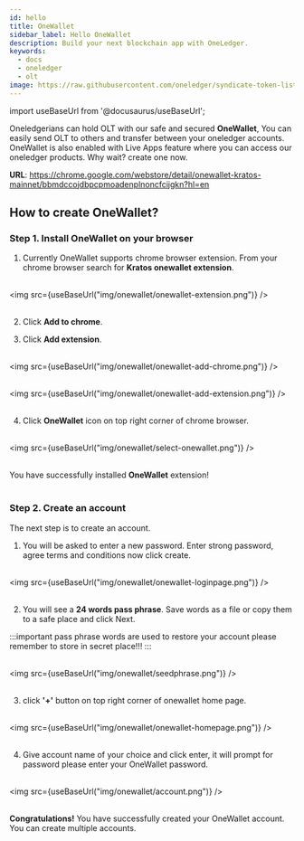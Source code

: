 ```yaml
---
id: hello
title: OneWallet
sidebar_label: Hello OneWallet
description: Build your next blockchain app with OneLedger.
keywords:
  - docs
  - oneledger
  - olt
image: https://raw.githubusercontent.com/oneledger/syndicate-token-list/master/logo.svg
---
```


import useBaseUrl from '@docusaurus/useBaseUrl';

Oneledgerians can hold OLT with our safe and secured **OneWallet**, You can easily send OLT to others and transfer between your oneledger accounts. OneWallet is also enabled with Live Apps feature where you can access our oneledger products. Why wait? create one now.

**URL**: https://chrome.google.com/webstore/detail/onewallet-kratos-mainnet/bbmdccojdbpcpmoadenplnoncfcijgkn?hl=en

## How to create OneWallet?

### Step 1. Install OneWallet on your browser

1. Currently OneWallet supports chrome browser extension. From your chrome browser search for **Kratos onewallet extension**.<br/><br/>

<img src={useBaseUrl("img/onewallet/onewallet-extension.png")} /><br/><br/>

2. Click **Add to chrome**.

3. Click **Add extension**.<br/><br/>

<img src={useBaseUrl("img/onewallet/onewallet-add-chrome.png")} /><br/><br/>

<img src={useBaseUrl("img/onewallet/onewallet-add-extension.png")} /><br/><br/>

4. Click **OneWallet** icon on top right corner of chrome browser.<br/><br/>

<img src={useBaseUrl("img/onewallet/select-onewallet.png")} /><br/><br/>

You have successfully installed **OneWallet** extension!<br/><br/>

### Step 2. Create an account

The next step is to create an account.

1. You will be asked to enter a new password. Enter strong password, agree terms and conditions now click create.<br/><br/>

<img src={useBaseUrl("img/onewallet/onewallet-loginpage.png")} /><br/><br/>

2. You will see a **24 words pass phrase**. Save words as a file or copy them to a safe place and click Next.

:::important
pass phrase words are used to restore your account please remember to store in secret place!!!
:::<br/><br/>

<img src={useBaseUrl("img/onewallet/seedphrase.png")} /><br/><br/>

3. click **'+'** button on top right corner of onewallet home page.<br/><br/>

<img src={useBaseUrl("img/onewallet/onewallet-homepage.png")} /><br/><br/>

4. Give account name of your choice and click enter, it will prompt for password please enter your OneWallet password.<br/><br/>

<img src={useBaseUrl("img/onewallet/account.png")} /><br/><br/>

**Congratulations!** You have successfully created your OneWallet account. You can create multiple accounts.
